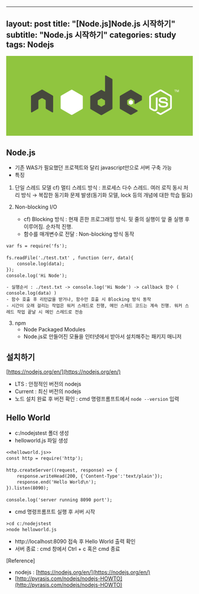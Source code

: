 ﻿
---
layout: post
title: "[Node.js]Node.js 시작하기"
subtitle: "Node.js 시작하기"
categories: study
tags: Nodejs
---

![node-logo.png](/assets/img/node-logo.png)


**Node.js**
---
- 기존 WAS가 필요했던 프로젝트와 달리 javascript만으로 서버 구축 가능
- 특징
1. 단일 스레드 모델
	cf) 멀티 스레드 방식 : 프로세스 다수 스레드. 여러 로직 동시 처리 방식  → 복잡한 동기화 문제 발생(동기화 모델, lock 등의 개념에 대한 학습 필요)

2. Non-blocking I/O
	- cf) Blocking 방식 : 현재 흔한 프로그래밍 방식. 뒷 줄의 실행이 앞 줄 실행 후 이루어짐. 순차적 진행.
	- 함수를 매개변수로 전달 : Non-blocking 방식 동작
```
var fs = require('fs');

fs.readFile('./test.txt' , function (err, data){
	console.log(data);
});
console.log('Hi Node');
```

	- 실행순서 : ./test.txt -> console.log('Hi Node') -> callback 함수 ( console.log(data) )
	- 함수 호출 후 리턴값을 받거나, 함수만 호출 시 Blocking 방식 동작
	- 시간이 오래 걸리는 작업은 워커 스레드로 진행, 메인 스레드 코드는 계속 진행. 워커 스레드 작업 끝날 시 메인 스레드로 전송

 3. npm 
	- Node Packaged Modules
	- Node.js로 만들어진 모듈을 인터넷에서 받아서 설치해주는 패키지 매니저


**설치하기**
---
[https://nodejs.org/en/](https://nodejs.org/en/)
- LTS : 안정적인 버전의 nodejs
- Current : 최신 버전의 nodejs
-  노드 설치 완료 후 버전 확인 : cmd 명령프롬프트에서 `node --version` 입력

**Hello World**
---
- c:/nodejstest 폴더 생성
- helloworld.js 파일 생성
```
<<helloworld.js>>
const http = require('http');

http.createServer((request, response) => {
	response.writeHead(200, {'Content-Type':'text/plain'});
	response.end('Hello World\n');
}).listen(8090);

console.log('server running 8090 port');
```
 - cmd 명령프롬프트 실행 후 서버 시작
 ```
 >cd c:/nodejstest
 >node helloworld.js
 ```
- http://localhost:8090 접속 후 Hello World 출력 확인
- 서버 종료 : cmd 창에서 Ctrl + c 혹은 cmd 종료

[Reference]
 - nodejs : [https://nodejs.org/en/](https://nodejs.org/en/)
 - [http://pyrasis.com/nodejs/nodejs-HOWTO](http://pyrasis.com/nodejs/nodejs-HOWTO)